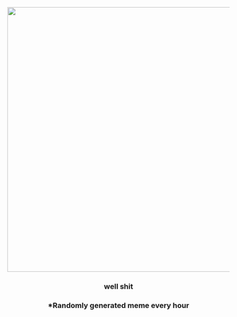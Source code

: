 <p align="center">
        <img src="https://i.redd.it/j8wp3mh25y291.jpg" width="600" height="600">
        </p>
        <h3 align="center">well shit</h3>
        <h3 align="center">*Randomly generated meme every hour</h3>
    